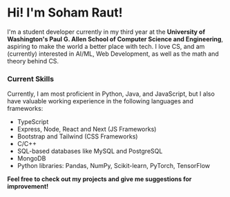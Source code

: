 # Hi! I'm Soham Raut!
I'm a student developer currently in my third year at the **University of Washington's Paul G. Allen School of Computer Science and Engineering**, aspiring to make the world a better place with tech.
I love CS, and am (currently) interested in AI/ML, Web Development, as well as the math and theory behind CS.

### Current Skills
Currently, I am most proficient in Python, Java, and JavaScript, but I also have valuable working experience in the following languages and frameworks:
- TypeScript
- Express, Node, React and Next (JS Frameworks)
- Bootstrap and Tailwind (CSS Frameworks)
- C/C++
- SQL-based databases like MySQL and PostgreSQL
- MongoDB
- Python libraries: Pandas, NumPy, Scikit-learn, PyTorch, TensorFlow

**Feel free to check out my projects and give me suggestions for improvement!**
